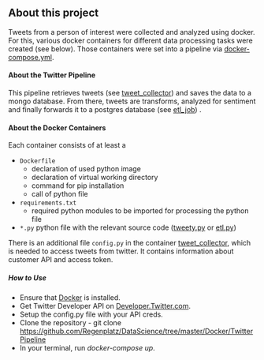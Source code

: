 ## About this project
Tweets from a person of interest were collected and analyzed using docker. For this, various docker containers for different data processing tasks were created (see below). Those containers were set into a pipeline via [docker-compose.yml](docker-compose.yml).
<br>

#### About the Twitter Pipeline
This pipeline retrieves tweets (see [tweet_collector](tweet_collector)) and saves the data to a mongo database. From there, tweets are transforms, analyzed for sentiment and finally forwards it to a postgres database (see [etl_job](etl_job)) .
<br>

#### About the Docker Containers
Each container consists of at least a
- `Dockerfile`
  - declaration of used python image
  - declaration of virtual working directory
  - command for pip installation
  - call of python file
- `requirements.txt`
  - required python modules to be imported for processing the python file
- `*.py` python file with the relevant source code ([tweety.py](tweet_collector/tweety.py) or [etl.py](etl_job/etl.py))

There is an additional file `config.py` in the container [tweet_collector](tweet_collector), which is needed to access tweets from twitter. It contains information about customer API and access token.

##### How to Use
- Ensure that [Docker](https://docs.docker.com/get-docker/) is installed.
- Get Twitter Developer API on [Developer.Twitter.com](https://developer.twitter.com/).
- Setup the config.py file with your API creds.
- Clone the repository - git clone https://github.com/Regenplatz/DataScience/tree/master/Docker/TwitterPipeline
- In your terminal, run *docker-compose up*.
